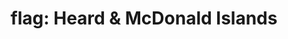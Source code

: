 ---
layout: flags
title: "flag: Heard & McDonald Islands"
emoji: flag_heard_and_mcdonald_islands
permalink: 🇭🇲.html
image: assets/img/3moji/flag_heard_and_mcdonald_islands.png
---